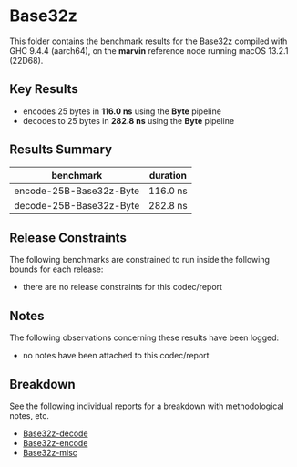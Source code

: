 # Base32z

This folder contains the benchmark results for the Base32z compiled with GHC 9.4.4 (aarch64), on the 
**marvin** reference node running macOS 13.2.1 (22D68).

## Key Results

* encodes 25 bytes in **116.0 ns** using the **Byte** pipeline
* decodes to 25 bytes in **282.8 ns** using the **Byte** pipeline

## Results Summary

| benchmark               | duration |
| ----------------------- | -------- |
| encode-25B-Base32z-Byte | 116.0 ns |
| decode-25B-Base32z-Byte | 282.8 ns |

## Release Constraints

The following benchmarks are constrained to run inside the following bounds for each release:

* there are no release constraints for this codec/report

## Notes

The following observations concerning these results have been logged:
* no notes have been attached to this codec/report

## Breakdown

See the following individual reports for a breakdown with methodological notes, etc.

* [Base32z-decode]
* [Base32z-encode]
* [Base32z-misc]

[Base32z-misc]: <./Base32z-misc/index.html>
[Base32z-encode]: <./Base32z-encode/index.html>
[Base32z-decode]: <./Base32z-decode/index.html>

